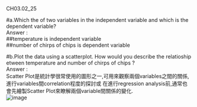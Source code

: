 CH03.02_25

#a.Which the of two variables in the independent variable and which is the dependent variable?  
Answer :  
##temperature is independent variable  
##number of chirps of chips is dependent variable

#b.Plot the data using a scatterplot. How would you describe the relatioship etween temperature and number of chirps of chips ?   
Answer :  
Scatter Plot是統計學很常使用的圖形之一,可用來觀察兩個variables之間的關係,進行variables間correlation程度的探討或 在進行regression analysis前,通常也會先繪製Scatter Plot來瞭解兩個variable間關係的變化.  
![image](https://github.com/user-attachments/assets/11e2c6c2-308b-4880-876a-b641468e4492)


# 
